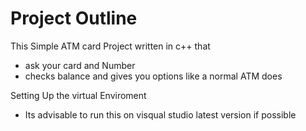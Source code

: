 # Project Outline

This Simple ATM card Project written in c++ that

* ask your card and Number
* checks balance and gives you options like a normal ATM does

Setting Up the virtual Enviroment
* Its advisable to run this on visqual studio latest version if possible
